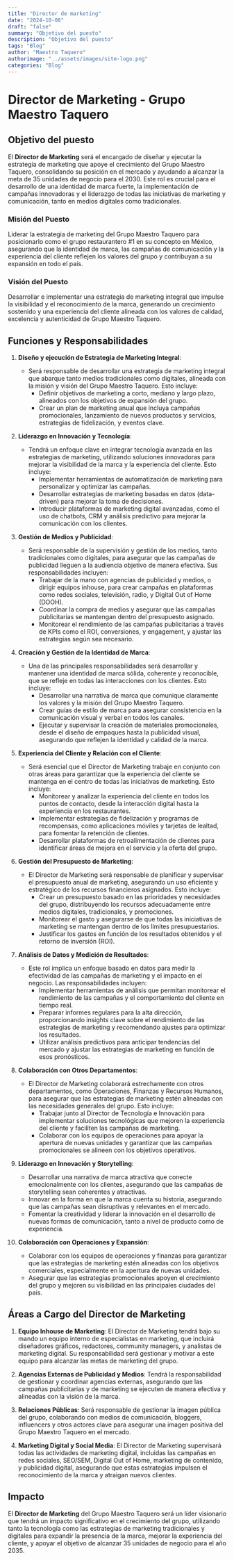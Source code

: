 ```yaml
---
title: "Director de marketing"
date: "2024-10-08"
draft: "false"
summary: "Objetivo del puesto"
description: "Objetivo del puesto"
tags: "Blog"
author: "Maestro Taquero"
authorimage: "../assets/images/site-logo.png"
categories: "Blog"
---
```

# Director de Marketing - Grupo Maestro Taquero

## Objetivo del puesto

El **Director de Marketing** será el encargado de diseñar y ejecutar la estrategia de marketing que apoye el crecimiento del Grupo Maestro Taquero, consolidando su posición en el mercado y ayudando a alcanzar la meta de 35 unidades de negocio para el 2030. Este rol es crucial para el desarrollo de una identidad de marca fuerte, la implementación de campañas innovadoras y el liderazgo de todas las iniciativas de marketing y comunicación, tanto en medios digitales como tradicionales.

### Misión del Puesto

Liderar la estrategia de marketing del Grupo Maestro Taquero para posicionarlo como el grupo restaurantero #1 en su concepto en México, asegurando que la identidad de marca, las campañas de comunicación y la experiencia del cliente reflejen los valores del grupo y contribuyan a su expansión en todo el país.

### Visión del Puesto

Desarrollar e implementar una estrategia de marketing integral que impulse la visibilidad y el reconocimiento de la marca, generando un crecimiento sostenido y una experiencia del cliente alineada con los valores de calidad, excelencia y autenticidad de Grupo Maestro Taquero.

## Funciones y Responsabilidades

1. **Diseño y ejecución de Estrategia de Marketing Integral**:
   - Será responsable de desarrollar una estrategia de marketing integral que abarque tanto medios tradicionales como digitales, alineada con la misión y visión del Grupo Maestro Taquero. Esto incluye:
      - Definir objetivos de marketing a corto, mediano y largo plazo, alineados con los objetivos de expansión del grupo.
      - Crear un plan de marketing anual que incluya campañas promocionales, lanzamiento de nuevos productos y servicios, estrategias de fidelización, y eventos clave.

2. **Liderazgo en Innovación y Tecnología**:
   - Tendrá un enfoque clave en integrar tecnología avanzada en las estrategias de marketing, utilizando soluciones innovadoras para mejorar la visibilidad de la marca y la experiencia del cliente. Esto incluye:
      - Implementar herramientas de automatización de marketing para personalizar y optimizar las campañas.
      - Desarrollar estrategias de marketing basadas en datos (data-driven) para mejorar la toma de decisiones.
      - Introducir plataformas de marketing digital avanzadas, como el uso de chatbots, CRM y análisis predictivo para mejorar la comunicación con los clientes.

3. **Gestión de Medios y Publicidad**:
   - Será responsable de la supervisión y gestión de los medios, tanto tradicionales como digitales, para asegurar que las campañas de publicidad lleguen a la audiencia objetivo de manera efectiva. Sus responsabilidades incluyen:
      - Trabajar de la mano con agencias de publicidad y medios, o dirigir equipos inhouse, para crear campañas en plataformas como redes sociales, televisión, radio, y Digital Out of Home (DOOH).
      - Coordinar la compra de medios y asegurar que las campañas publicitarias se mantengan dentro del presupuesto asignado.
      - Monitorear el rendimiento de las campañas publicitarias a través de KPIs como el ROI, conversiones, y engagement, y ajustar las estrategias según sea necesario.

4. **Creación y Gestión de la Identidad de Marca**:
   - Una de las principales responsabilidades será desarrollar y mantener una identidad de marca sólida, coherente y reconocible, que se refleje en todas las interacciones con los clientes. Esto incluye:
      - Desarrollar una narrativa de marca que comunique claramente los valores y la misión del Grupo Maestro Taquero.
      - Crear guías de estilo de marca para asegurar consistencia en la comunicación visual y verbal en todos los canales.
      - Ejecutar y supervisar la creación de materiales promocionales, desde el diseño de empaques hasta la publicidad visual, asegurando que reflejen la identidad y calidad de la marca.

5. **Experiencia del Cliente y Relación con el Cliente**:
   - Será esencial que el Director de Marketing trabaje en conjunto con otras áreas para garantizar que la experiencia del cliente se mantenga en el centro de todas las iniciativas de marketing. Esto incluye:
      - Monitorear y analizar la experiencia del cliente en todos los puntos de contacto, desde la interacción digital hasta la experiencia en los restaurantes.
      - Implementar estrategias de fidelización y programas de recompensas, como aplicaciones móviles y tarjetas de lealtad, para fomentar la retención de clientes.
      - Desarrollar plataformas de retroalimentación de clientes para identificar áreas de mejora en el servicio y la oferta del grupo.

6. **Gestión del Presupuesto de Marketing**:
   - El Director de Marketing será responsable de planificar y supervisar el presupuesto anual de marketing, asegurando un uso eficiente y estratégico de los recursos financieros asignados. Esto incluye:
      - Crear un presupuesto basado en las prioridades y necesidades del grupo, distribuyendo los recursos adecuadamente entre medios digitales, tradicionales, y promociones.
      - Monitorear el gasto y asegurarse de que todas las iniciativas de marketing se mantengan dentro de los límites presupuestarios.
      - Justificar los gastos en función de los resultados obtenidos y el retorno de inversión (ROI).

7. **Análisis de Datos y Medición de Resultados**:
   - Este rol implica un enfoque basado en datos para medir la efectividad de las campañas de marketing y el impacto en el negocio. Las responsabilidades incluyen:
      - Implementar herramientas de análisis que permitan monitorear el rendimiento de las campañas y el comportamiento del cliente en tiempo real.
      - Preparar informes regulares para la alta dirección, proporcionando insights clave sobre el rendimiento de las estrategias de marketing y recomendando ajustes para optimizar los resultados.
      - Utilizar análisis predictivos para anticipar tendencias del mercado y ajustar las estrategias de marketing en función de esos pronósticos.

8. **Colaboración con Otros Departamentos**:
   - El Director de Marketing colaborará estrechamente con otros departamentos, como Operaciones, Finanzas y Recursos Humanos, para asegurar que las estrategias de marketing estén alineadas con las necesidades generales del grupo. Esto incluye:
      - Trabajar junto al Director de Tecnología e Innovación para implementar soluciones tecnológicas que mejoren la experiencia del cliente y faciliten las campañas de marketing.
      - Colaborar con los equipos de operaciones para apoyar la apertura de nuevas unidades y garantizar que las campañas promocionales se alineen con los objetivos operativos.

9. **Liderazgo en Innovación y Storytelling**:
	- Desarrollar una narrativa de marca atractiva que conecte emocionalmente con los clientes, asegurando que las campañas de storytelling sean coherentes y atractivas.
	- Innovar en la forma en que la marca cuenta su historia, asegurando que las campañas sean disruptivas y relevantes en el mercado.
	- Fomentar la creatividad y liderar la innovación en el desarrollo de nuevas formas de comunicación, tanto a nivel de producto como de experiencia.

10. **Colaboración con Operaciones y Expansión**:
	- Colaborar con los equipos de operaciones y finanzas para garantizar que las estrategias de marketing estén alineadas con los objetivos comerciales, especialmente en la apertura de nuevas unidades.
	- Asegurar que las estrategias promocionales apoyen el crecimiento del grupo y mejoren su visibilidad en las principales ciudades del país.

## Áreas a Cargo del Director de Marketing

1. **Equipo Inhouse de Marketing**:
   El Director de Marketing tendrá bajo su mando un equipo interno de especialistas en marketing, que incluirá diseñadores gráficos, redactores, community managers, y analistas de marketing digital. Su responsabilidad será gestionar y motivar a este equipo para alcanzar las metas de marketing del grupo.

2. **Agencias Externas de Publicidad y Medios**:
   Tendrá la responsabilidad de gestionar y coordinar agencias externas, asegurando que las campañas publicitarias y de marketing se ejecuten de manera efectiva y alineadas con la visión de la marca.

3. **Relaciones Públicas**:
   Será responsable de gestionar la imagen pública del grupo, colaborando con medios de comunicación, bloggers, influencers y otros actores clave para asegurar una imagen positiva del Grupo Maestro Taquero en el mercado.

4. **Marketing Digital y Social Media**:
   El Director de Marketing supervisará todas las actividades de marketing digital, incluidas las campañas en redes sociales, SEO/SEM, Digital Out of Home, marketing de contenido, y publicidad digital, asegurando que estas estrategias impulsen el reconocimiento de la marca y atraigan nuevos clientes.

## Impacto

El **Director de Marketing** del Grupo Maestro Taquero será un líder visionario que tendrá un impacto significativo en el crecimiento del grupo, utilizando tanto la tecnología como las estrategias de marketing tradicionales y digitales para expandir la presencia de la marca, mejorar la experiencia del cliente, y apoyar el objetivo de alcanzar 35 unidades de negocio para el año 2035.